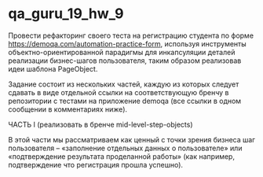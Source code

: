 # qa_guru_19_hw_9

Провести рефакторинг своего теста на регистрацию студента по форме https://demoqa.com/automation-practice-form, 
используя инструменты объектно-ориентированной парадигмы для инкапсуляции деталей реализации бизнес-шагов пользователя, 
таким образом реализовав идеи шаблона PageObject.

Задание состоит из нескольких частей, каждую из которых следует сдавать в виде отдельной ссылки на соответствующую 
бренчу в репозитории с тестами на приложение demoqa (все ссылки в одном сообщении в комментариях ниже).


ЧАСТЬ I (реализовать в бренче mid-level-step-objects)

В этой части мы рассматриваем как ценный c точки зрения бизнеса шаг пользователя – «заполнение отдельных 
данных о пользователе» или «подтверждение результата проделанной работы» 
(как например, подтверждение что регистрация прошла успешно).